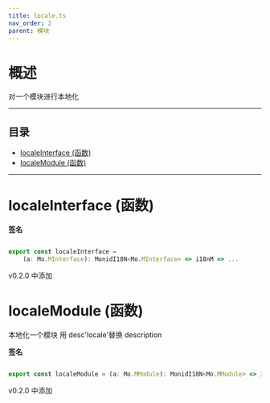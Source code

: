 ```yaml
---
title: locale.ts
nav_order: 2
parent: 模块
---
```


# 概述

对一个模块进行本地化

---

<h2 class="text-delta">目录</h2>

- [localeInterface (函数)](#localeinterface-%E5%87%BD%E6%95%B0)
- [localeModule (函数)](#localemodule-%E5%87%BD%E6%95%B0)

---

# localeInterface (函数)

**签名**

```ts

export const localeInterface =
    (a: Mo.MInterface): MonidI18N<Mo.MInterface> => i18nM => ...

```

v0.2.0 中添加

# localeModule (函数)

本地化一个模块
用 desc'locale'替换 description

**签名**

```ts

export const localeModule = (a: Mo.MModule): MonidI18N<Mo.MModule> => i18nM => ...

```

v0.2.0 中添加
